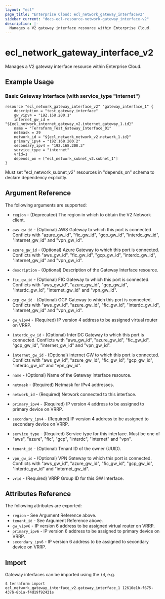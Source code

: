 ```yaml
---
layout: "ecl"
page_title: "Enterprise Cloud: ecl_network_gateway_interfacev2"
sidebar_current: "docs-ecl-resource-network-gateway_interface-v2"
description: |-
  Manages a V2 gateway interface resource within Enterprise Cloud.
---
```


# ecl\_network\_gateway\_interface\_v2

Manages a V2 gateway interface resource within Enterprise Cloud.

## Example Usage

### Basic Gateway Interface (with service_type "internet")

```hcl
resource "ecl_network_gateway_interface_v2" "gateway_interface_1" {
    description = "test_gateway_interface"
    gw_vipv4 = "192.168.200.1"
    internet_gw_id = "${ecl_network_internet_gateway_v2.internet_gateway_1.id}"
    name = "Terraform_Test_Gateway_Interface_01"
    netmask = 29
    network_id = "${ecl_network_network_v2.network_1.id}"
    primary_ipv4 = "192.168.200.2"
    secondary_ipv4 = "192.168.200.3"
    service_type = "internet"
    vrid=1
    depends_on = ["ecl_network_subnet_v2.subnet_1"]
}
```
Must set "ecl_network_subnet_v2" resources in "depends_on" schema to declare dependency explicitly.

## Argument Reference

The following arguments are supported:

* `region` - (Deprecated) The region in which to obtain the V2 Network client.

* `aws_gw_id` - (Optional) AWS Gateway to which this port is connected.
    Conflicts with "azure_gw_id", "fic_gw_id", "gcp_gw_id", "interdc_gw_id", "internet_gw_id" and "vpn_gw_id".

* `azure_gw_id` - (Optional) Azure Gateway to which this port is connected.
    Conflicts with "aws_gw_id", "fic_gw_id", "gcp_gw_id", "interdc_gw_id", "internet_gw_id" and "vpn_gw_id".

* `description` - (Optional) Description of the Gateway Interface resource.

* `fic_gw_id` - (Optional) FIC Gateway to which this port is connected.
    Conflicts with "aws_gw_id", "azure_gw_id", "gcp_gw_id", "interdc_gw_id", "internet_gw_id" and "vpn_gw_id".

* `gcp_gw_id` - (Optional) GCP Gateway to which this port is connected.
    Conflicts with "aws_gw_id", "azure_gw_id", "fic_gw_id", "interdc_gw_id", "internet_gw_id" and "vpn_gw_id".

* `gw_vipv4` - (Required) IP version 4 address to be assigned virtual router on VRRP.

* `interdc_gw_id` - (Optional) Inter DC Gateway to which this port is connected.
    Conflicts with "aws_gw_id", "azure_gw_id", "fic_gw_id", "gcp_gw_id", "internet_gw_id" and "vpn_gw_id".

* `internet_gw_id` - (Optional) Internet GW to which this port is connected.
    Conflicts with "aws_gw_id", "azure_gw_id", "fic_gw_id", "gcp_gw_id", "interdc_gw_id" and "vpn_gw_id".

* `name` - (Optional) Name of the Gateway Interface resource.

* `netmask` - (Required) Netmask for IPv4 addresses.

* `network_id` - (Required) Network connected to this interface.

* `primary_ipv4` - (Required) IP version 4 address to be assigned to primary device on VRRP.

* `secondary_ipv4` - (Required) IP version 4 address to be assigned to secondary device on VRRP.

* `service_type` - (Required) Service type for this interface.
    Must be one of "aws", "azure", "fic", "gcp", "interdc", "internet" and "vpn".

* `tenant_id` - (Optional) Tenant ID of the owner (UUID).

* `vpn_gw_id` - (Optional) VPN Gateway to which this port is connected.
    Conflicts with "aws_gw_id", "azure_gw_id", "fic_gw_id", "gcp_gw_id", "interdc_gw_id" and "internet_gw_id".

* `vrid` - (Required) VRRP Group ID for this GW Interface.


## Attributes Reference

The following attributes are exported:

* `region` - See Argument Reference above.
* `tenant_id` - See Argument Reference above.
* `gw_vipv6` - IP version 6 address to be assigned virtual router on VRRP.
* `primary_ipv6` - IP version 6 address to be assigned to primary device on VRRP.
* `secondary_ipv6` - IP version 6 address to be assigned to secondary device on VRRP.

## Import

Gateway interfaces can be imported using the `id`, e.g.

```
$ terraform import ecl_network_gateway_interface_v2.gateway_interface_1 12610e1b-f675-437b-8b1a-f4d19f92421e
```
